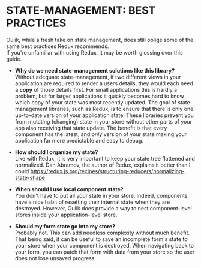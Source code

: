 # STATE-MANAGEMENT: BEST PRACTICES #
Oulik, while a fresh take on state management, does still oblige some of the same best practices Redux recommends.  
If you're unfamiliar with using Redux, it may be worth glossing over this guide.

* **Why do we need state-management solutions like this library?**  
Without adequate state-management, if two different views in your application are required to render a users details, they would each need a **copy** of those details first. For small applications this is hardly a problem, but for larger applications it quickly becomes hard to know which copy of your state was most recently updated. The goal of state-management libraries, such as Redux, is to ensure that there is only one up-to-date version of your application state. These libraries prevent you from mutating (changing) state in your store without other parts of your app also receiving that state update. The benefit is that every component has the latest, and *only* version of your state making your application far more predictable and easy to debug.

* **How should I organize my state?**  
Like with Redux, it is very important to keep your state tree flattened and normalized. Dan Abramov, the author of Redux, explains it better than I could https://redux.js.org/recipes/structuring-reducers/normalizing-state-shape

* **When should I use local component state?**  
You don't have to put all your state in your store. Indeed, components have a nice habit of resetting their internal state when they are destroyed. However, Oulik does provide a way to nest component-level stores inside your application-level store.

* **Should my form state go into my store?**  
Probably not. This can add needless complexity without much benefit. That being said, it can be useful to save an incomplete form's state to your store when your component is destroyed. When navigating back to your form, you can patch that form with data from your store so the user does not lose unsaved progress.

